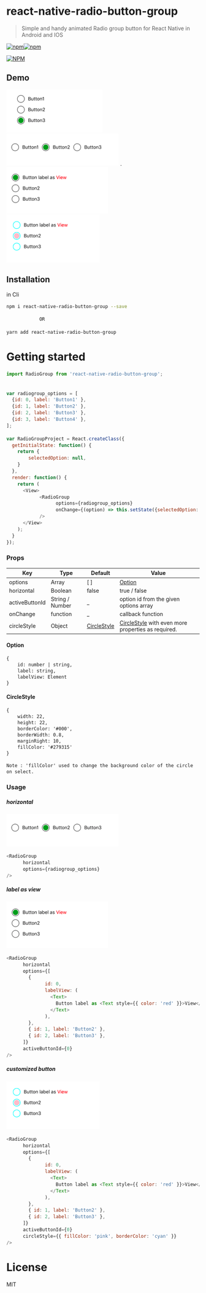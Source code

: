 # react-native-radio-button-group

> Simple and handy animated Radio group button for React Native in Android and IOS

[![npm](https://img.shields.io/npm/v/react-native-radio-button-group.svg)]()[![npm](https://img.shields.io/npm/l/react-native-radio-button-group.svg)]()

[![NPM](https://nodei.co/npm/react-native-radio-button-group.png?downloads=true&downloadRank=true&stars=true)](https://nodei.co/npm/react-native-radio-button-group/)

Demo
---

![Demo](./doc/vertical.png)![Demo](./doc/horizontal.png)
.![Demo](./doc/label_view.png)![Demo](./doc/customized.png)



## Installation

in Cli

```sh
npm i react-native-radio-button-group --save

            OR

yarn add react-native-radio-button-group
```


# Getting started

```js
import RadioGroup from 'react-native-radio-button-group';


var radiogroup_options = [
  {id: 0, label: 'Button1' },
  {id: 1, label: 'Button2' },
  {id: 2, label: 'Button3' },
  {id: 3, label: 'Button4' },
];

var RadioGroupProject = React.createClass({
  getInitialState: function() {
    return {
        selectedOption: null,
    }
  },
  render: function() {
    return (
      <View>
            <RadioGroup
                  options={radiogroup_options}
                  onChange={(option) => this.setState({selectedOption: option})}
            />
      </View>
    );
  }
});
```


### Props
Key | Type | Default | Value
--- | --- | --- | ---
options | Array | [ ] | [Option](https://github.com/Abilashinamdar/react-native-radio-button-group#react-native-radio-button-group#Option)
horizontal | Boolean | false | true / false
activeButtonId | String / Number | _ | option id from the given options array
onChange | function | _ | callback function
circleStyle| Object | [CircleStyle](https://github.com/Abilashinamdar/react-native-radio-button-group#react-native-radio-button-group#CircleStyle)| [CircleStyle](https://github.com/Abilashinamdar/react-native-radio-button-group#react-native-radio-button-group#CircleStyle) with even more properties as required.

#### Option
```
{
    id: number | string,
    label: string,
    labelView: Element
}
```

#### CircleStyle
```
{
    width: 22,
    height: 22,
    borderColor: '#000',
    borderWidth: 0.8,
    marginRight: 10,
    fillColor: '#279315'
}

Note : 'fillColor' used to change the background color of the circle on select.
```

### Usage
##### horizontal
![Demo](./doc/horizontal.png)
```js
<RadioGroup
      horizontal
      options={radiogroup_options}
/>
```


##### label as view
![Demo](./doc/label_view.png)
```js
<RadioGroup
      horizontal
      options={[
        {
              id: 0,
              labelView: (
                <Text>
                  Button label as <Text style={{ color: 'red' }}>View</Text>
                </Text>
              ),
        },
        { id: 1, label: 'Button2' },
        { id: 2, label: 'Button3' },
      ]}
      activeButtonId={0}
/>
```

##### customized button
![Demo](./doc/customized.png)
```js
<RadioGroup
      horizontal
      options={[
        {
              id: 0,
              labelView: (
                <Text>
                  Button label as <Text style={{ color: 'red' }}>View</Text>
                </Text>
              ),
        },
        { id: 1, label: 'Button2' },
        { id: 2, label: 'Button3' },
      ]}
      activeButtonId={0}
      circleStyle={{ fillColor: 'pink', borderColor: 'cyan' }}
/>
```


# License
MIT

